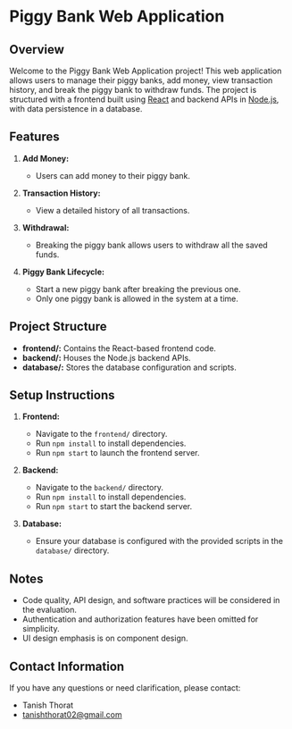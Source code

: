 # Piggy Bank Web Application

## Overview

Welcome to the Piggy Bank Web Application project! This web application allows users to manage their piggy banks, add money, view transaction history, and break the piggy bank to withdraw funds. The project is structured with a frontend built using [React](https://reactjs.org/) and backend APIs in [Node.js](https://nodejs.org/), with data persistence in a database.

## Features

1. **Add Money:**
   - Users can add money to their piggy bank.

2. **Transaction History:**
   - View a detailed history of all transactions.

3. **Withdrawal:**
   - Breaking the piggy bank allows users to withdraw all the saved funds.

4. **Piggy Bank Lifecycle:**
   - Start a new piggy bank after breaking the previous one.
   - Only one piggy bank is allowed in the system at a time.

## Project Structure

- **frontend/:** Contains the React-based frontend code.
- **backend/:** Houses the Node.js backend APIs.
- **database/:** Stores the database configuration and scripts.

## Setup Instructions

1. **Frontend:**
   - Navigate to the `frontend/` directory.
   - Run `npm install` to install dependencies.
   - Run `npm start` to launch the frontend server.

2. **Backend:**
   - Navigate to the `backend/` directory.
   - Run `npm install` to install dependencies.
   - Run `npm start` to start the backend server.

3. **Database:**
   - Ensure your database is configured with the provided scripts in the `database/` directory.

## Notes

- Code quality, API design, and software practices will be considered in the evaluation.
- Authentication and authorization features have been omitted for simplicity.
- UI design emphasis is on component design.

## Contact Information

If you have any questions or need clarification, please contact:

- Tanish Thorat
- tanishthorat02@gmail.com
